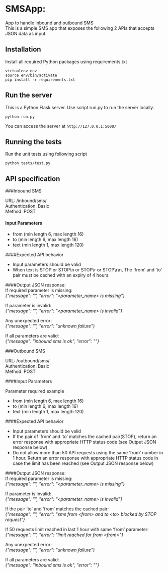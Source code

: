 # SMSApp: 
App to handle inbound and outbound SMS  
This is a simple SMS app that exposes the following 2 APIs that accepts JSON data as input. 

## Installation

Install all required Python packages using requirements.txt
```
virtualenv env
source env/bin/activate
pip install -r requirements.txt
```

## Run the server
This is a Python Flask server. Use script run.py to run the server locally.

```
python run.py
```
You can access the server at ```http://127.0.0.1:5000/```

## Running the tests
Run the unit tests using following script
```
python tests/test.py
```

## API specification

###Inbound SMS

URL: /inbound/sms/  
Authentication: Basic  
Method: POST

#### Input Parameters
- from (min length 6, max length 16)
- to (min length 6, max length 16)
- text (min length 1, max length 120)

####Expected API behavior
- Input parameters should be valid
- When text is STOP or STOP\n or STOP\r or STOP\r\n, 
The ‘from’ and ‘to’ pair must be cached with an expiry of 4 hours.

####Output JSON response:  
If required parameter is missing:  
_{"message": "", "error": "&lt;parameter_name&gt; is missing"}_
  
If parameter is invalid:  
_{"message": "", "error": "&lt;parameter_name&gt; is invalid"}_
  
Any unexpected error:  
_{"message": "", "error": "unknown failure"}_
  
If all parameters are valid:  
_{"message": "inbound sms is ok", "error": ""}_


###Outbound SMS

URL: /outbound/sms/  
Authentication: Basic  
Method: POST

####Input Parameters

Parameter required example
- from (min length 6, max length 16)
- to (min length 6, max length 16)
- text (min length 1, max length 120)

####Expected API behavior
- Input parameters should be valid
- If the pair of ‘from’ and ‘to’ matches the cached pair(STOP), return an error response with appropriate HTTP status code
(see Output JSON response below)
- Do not allow more than 50 API requests using the same ‘from’ number in 1 hour. Return an error response with
appropriate HTTP status code in case the limit has been reached (see Output JSON response below)


####Output JSON response:  
If required parameter is missing:  
_{"message": "", "error": "&lt;parameter_name&gt; is missing"}_
  
If parameter is invalid:  
_{"message": "", "error": "&lt;parameter_name&gt; is invalid"}_

If the pair ‘to’ and ‘from’ matches the cached pair:  
_{"message": "", "error": "sms from &lt;from&gt; and to &lt;to&gt; blocked by STOP request"}_  

If 50 requests limit reached in last 1 hour with same ‘from’ parameter:  
_{"message": "", "error": "limit reached for from &lt;from&gt;"}_
  
Any unexpected error:  
_{"message": "", "error": "unknown failure"}_
  
If all parameters are valid:  
_{"message": "inbound sms is ok", "error": ""}_
